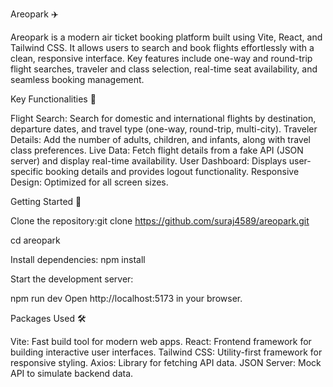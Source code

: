 Areopark ✈️

Areopark is a modern air ticket booking platform built using Vite, React, and Tailwind CSS. It allows users to search and book flights effortlessly with a clean, responsive interface. Key features include one-way and round-trip flight searches, traveler and class selection, real-time seat availability, and seamless booking management.

Key Functionalities 🌟

Flight Search: Search for domestic and international flights by destination, departure dates, and travel type (one-way, round-trip, multi-city).
Traveler Details: Add the number of adults, children, and infants, along with travel class preferences.
Live Data: Fetch flight details from a fake API (JSON server) and display real-time availability.
User Dashboard: Displays user-specific booking details and provides logout functionality.
Responsive Design: Optimized for all screen sizes.

Getting Started 🚀

Clone the repository:git clone https://github.com/suraj4589/areopark.git

cd areopark

Install dependencies:
npm install

Start the development server:

npm run dev
Open http://localhost:5173 in your browser.

Packages Used 🛠️

Vite: Fast build tool for modern web apps.
React: Frontend framework for building interactive user interfaces.
Tailwind CSS: Utility-first framework for responsive styling.
Axios: Library for fetching API data.
JSON Server: Mock API to simulate backend data.
